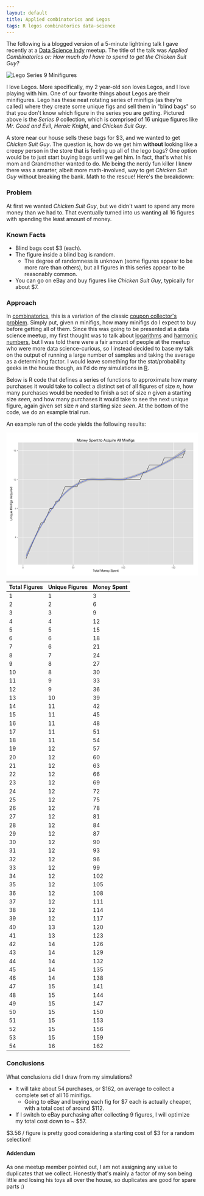 ```yaml
---
layout: default
title: Applied combinatorics and Legos
tags: R legos combinatorics data-science
---
```


The following is a blogged version of a 5-minute lightning talk I gave recently at a [Data Science Indy](http://www.meetup.com/dsindy/) meetup.  The title of the talk was _Applied Combinatorics or: How much do I have to spend to get the Chicken Suit Guy?_

![Lego Series 9 Minifigures](http://cache.lego.com/e/dynamic/is/image/LEGO/71000?$main$)

I love Legos.  More specifically, my 2 year-old son loves Legos, and I love playing with him.  One of our favorite things about Legos are their minifigures.  Lego has these neat rotating series of minifigs (as they're called) where they create some unique figs and sell them in "blind bags" so that you don't know which figure in the series you are getting.  Pictured above is the *Series 9* collection, which is comprised of 16 unique figures like _Mr. Good and Evil_, _Heroic Knight_, and _Chicken Suit Guy_.

A store near our house sells these bags for $3, and we wanted to get _Chicken Suit Guy_.  The question is, how do we get him **without** looking like a creepy person in the store that is feeling up all of the lego bags?  One option would be to just start buying bags until we get him.  In fact, that's what his mom and Grandmother wanted to do.  Me being the nerdy fun killer I knew there was a smarter, albeit more math-involved, way to get _Chicken Suit Guy_ without breaking the bank.  Math to the rescue!  Here's the breakdown:

### Problem
At first we wanted _Chicken Suit Guy_, but we didn't want to spend any more money than we had to.  That eventually turned into us wanting all 16 figures with spending the least amount of money.

### Known Facts
* Blind bags cost $3 (each).
* The figure inside a blind bag is random.
  * The degree of randomness is unknown (some figures appear to be more rare than others), but all figures in this series appear to be reasonably common.
* You can go on eBay and buy figures like _Chicken Suit Guy_, typically for about $7.

### Approach
In [combinatorics](https://en.wikipedia.org/wiki/Combinatorics), this is a variation of the classic [coupon collector's problem](http://en.wikipedia.org/wiki/Coupon_collector's_problem).  Simply put, given _n_ minifigs, how many minifigs do I expect to buy before getting all of them.  Since this was going to be presented at a data science meetup, my first thought was to talk about [logarithms](http://en.wikipedia.org/wiki/Logarithm) and [harmonic numbers](http://en.wikipedia.org/wiki/Harmonic_number), but I was told there were a fair amount of people at the meetup who were more data science-curious, so I instead decided to base my talk on the output of running a large number of samples and taking the average as a determining factor.  I would leave something for the stat/probability geeks in the house though, as I'd do my simulations in [R](http://www.r-project.org/).

Below is R code that defines a series of functions to approximate how many purchases it would take to collect a distinct set of all figures of size _n_, how many purchases would be needed to finish a set of size _n_ given a starting size _seen_, and how many purchases it would take to see the next unique figure, again given set size _n_ and starting size _seen_.  At the bottom of the code, we do an example trial run.

<script src="https://gist.github.com/stetzer/5650861.js"></script>

An example run of the code yields the following results:

![Money spent to acquire minifigs](/images/2013-05-28-applied-combinatorics-and-legos/money-spent-to-acquire-minifigs.png)

| Total Figures | Unique Figures | Money Spent |
| ------------- | -------------- | ----------- |
|1|1|3|
|2|2|6|
|3|3|9|
|4|4|12|
|5|5|15|
|6|6|18|
|7|6|21|
|8|7|24|
|9|8|27|
|10|8|30|
|11|9|33|
|12|9|36|
|13|10|39|
|14|11|42|
|15|11|45|
|16|11|48|
|17|11|51|
|18|11|54|
|19|12|57|
|20|12|60|
|21|12|63|
|22|12|66|
|23|12|69|
|24|12|72|
|25|12|75|
|26|12|78|
|27|12|81|
|28|12|84|
|29|12|87|
|30|12|90|
|31|12|93|
|32|12|96|
|33|12|99|
|34|12|102|
|35|12|105|
|36|12|108|
|37|12|111|
|38|12|114|
|39|12|117|
|40|13|120|
|41|13|123|
|42|14|126|
|43|14|129|
|44|14|132|
|45|14|135|
|46|14|138|
|47|15|141|
|48|15|144|
|49|15|147|
|50|15|150|
|51|15|153|
|52|15|156|
|53|15|159|
|54|16|162|

### Conclusions
What conclusions did I draw from my simulations?

* It will take about 54 purchases, or $162, on average to collect a complete set of all 16 minifigs.
  * Going to eBay and buying each fig for $7 each is actually cheaper, with a total cost of around $112.
* If I switch to eBay purchasing after collecting 9 figures, I will optimize my total cost down to ~ $57.

$3.56 / figure is pretty good considering a starting cost of $3 for a random selection!

#### Addendum
As one meetup member pointed out, I am not assigning any value to duplicates that we collect.  Honestly that's mainly a factor of my son being little and losing his toys all over the house, so duplicates are good for spare parts :)